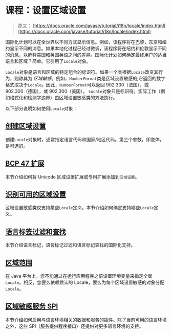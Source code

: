 # 课程：设置区域设置

> 原文： [https://docs.oracle.com/javase/tutorial/i18n/locale/index.html](https://docs.oracle.com/javase/tutorial/i18n/locale/index.html)

国际化计划可以在全世界以不同方式显示信息。例如，该程序将在巴黎，东京和纽约显示不同的消息。如果本地化过程已经过微调，该程序将在纽约和伦敦显示不同的消息，以解释美国和英国英语之间的差异。国际化计划如何确定最终用户的适当语言和区域？简单。它引用了`Locale`对象。

`Locale`对象是语言和区域的特定组合的标识符。如果一个类根据`Locale`改变其行为，则称其为 _区域敏感_。例如，`NumberFormat`类是区域设置敏感的;它返回的数字格式取决于`Locale`。因此，`NumberFormat`可以返回 902 300（法国），或 902.300（德国），或 902,300（美国）。 `Locale`对象只是标识符。实际工作（例如格式化和检测字边界）由区域设置敏感类的方法执行。

以下部分说明如何使用`Locale`对象：

## [创建区域设置](create.html)

创建`Locale`对象时，通常指定语言代码和国家/地区代码。第三个参数，即变体，是可选的。

## [BCP 47 扩展](extensions.html)

本节介绍如何将 Unicode 区域设置扩展或专用扩展添加到`区域设置`。

## [识别可用的区域设置](identify.html)

区域设置敏感类仅支持某些`Locale`定义。本节介绍如何确定支持哪些`Locale`定义。

## [语言标签过滤和查找](matching.html)

本节介绍语言标记，语言标记过滤和语言标记查找的国际化支持。

## [区域范围](scope.html)

在 Java 平台上，您不能通过在运行应用程序之前设置环境变量来指定全局`Locale`。相反，您要么依赖默认的 Locale，要么为每个区域设置敏感的对象分配`Locale`。

## [区域敏感服务 SPI](services.html)

本节介绍如何启用与语言环境相关的数据和服务的插件。除了当前可用的语言环境之外，这些 SPI（服务提供程序接口）还提供对更多语言环境的支持。